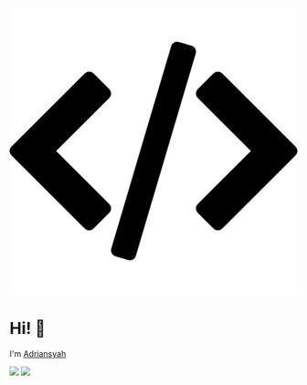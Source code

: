 [
![](https://github.com/adriansyah-kadir/adriansyah-kadir/blob/main/assets/programming-code-signs.png)
](https://adriansyah-kadir.github.io)
# Hi! :wave:
<p>I'm <a href="adriansyah-kadir.github.io">Adriansyah</a></p>
<img src="https://github-readme-stats.vercel.app/api?username=adriansyah-kadir&show_icons=true&count_private=true&theme=dark" />
<img src="https://github-readme-stats.vercel.app/api/top-langs/?username=adriansyah-kadir&hide=TeX&layout=compact&theme=dark"/>
